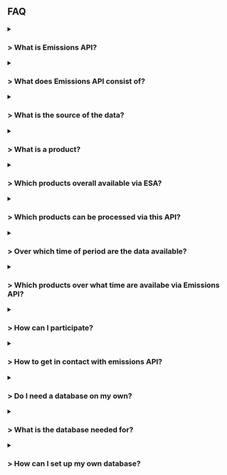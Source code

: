 <h2>FAQ</h2>

<details>
<summary><h3> > What is Emissions API?</h3></summary>
  <div style="margin-left: 20px;">
    Like the project slogan suggests, Emissions API is an API (application programming interface) with it you get easy access to satellite-based emissions data.<br>
    With the <a href="https://api.emissions-api.org/ui/">swaggerUI</a> you can get a first feel for the data and submit test requests to our database and take a look on the data set.<br>
    Furthermore it is possible to set up your own database where you can download data from the ESA of your concern.<br>
  </div>
<br></details>

<details>
<summary><h3> > What does Emissions API consist of?</h3></summary>
  <div style="margin-left: 20px;">
    The Emissions API consists of several projects that are all available on <a href="https://github.com/emissions-api">github</a>:
    <ul>
      <li>The <a href="https://github.com/emissions-api/sentinel5dl">sentinel5dl</a> project downloads data from the ESA and stores these .nc files to your hard drive.</li>
      <li>The <a href="https://github.com/emissions-api/sentinel5algorithms">sentinel5algorithm</a> project pre processes the downloaded .nc files.</li>
      <li>The <a href="https://github.com/emissions-api/emissions-api">emissions-api</a> project uses the sentinel5dl and sentinel5algorithm and puts the data into a database and serves it via an api.</li>
    </ul>
  </div>
<br></details>

<details>
<summary><h3> > What is the source of the data?</h3></summary>
  <div style="margin-left: 20px;">
    The data source is the <a href="https://www.esa.int">European Space Agency (ESA)</a> satellite <a href="https://www.esa.int/Applications/Observing_the_Earth/Copernicus/Sentinel-5P">Sentinel-5P </a>.<br>
  </div>
<br></details>

<details>
<summary><h3> > What is a product?</h3></summary>
  <div style="margin-left: 20px;">
    The satellite Sentinel-5 monitors different gas concentrations and aerosols in the atmosphere. Those different gases are called products.<br>
  </div>
<br></details>

<details>
<summary><h3> > Which products overall available via ESA?</h3></summary>
  <div style="margin-left: 20px;">
    Sentinel-5 level-2 products are:
    <ul>
      <li>Ozone (O3)</li>
      <li>Nitrogen dioxide (NO2)</li>
      <li>Sulfur dioxide (SO2)</li>
      <li>Formaldehyde (HCHO)</li>
      <li>Glyoxal (CHOCHO)</li>
      <li>Methane (CH4)</li>
      <li>Carbon monoxide (CO)</li>
      <li>Cloud effective fraction</li>
      <li>Aerosol UV apsorption index</li>
      <li>Surface effective albedo</li>
      <li>UV spectrally resolved irradiance at surface</li>
    </ul>
  </div>
<br></details>

<details>
<summary><h3> > Which products can be processed via this API?</h3></summary>
  <div style="margin-left: 20px;">
    Currently only carbon monoxide (CO).<br>
  </div>
<br></details>

<details>
<summary><h3> > Over which time of period are the data available?</h3></summary>
  <div style="margin-left: 20px;">
    The life-time of that satellite is 7.5 years. A successor satellite is planned.<br>
  </div>
<br></details>

<details>
<summary><h3> > Which products over what time are availabe via Emissions API?</h3></summary>
  <div style="margin-left: 20px;">
    We started with one product (CO) and imported from january til september 2019. But we are continuously working on importing more products over a longer period.<br>
  </div>
<br></details>

<details>
<summary><h3> > How can I participate?</h3></summary>
  <div style="margin-left: 20px;">
    This is an open source project hosted on github. This means everybody can bring input and help improving the project, by e.g.:
    <ul>
      <li>using the API (tag the project) and create awesome use cases by visualizing the data</li>
      <li>forking the project and working on issues</li>
      <li>collaborate on the documentation</li>
      <li>creating issues with new ideas</li>
    </ul>
    For more information about how to contribute see <a href="https://github.com/emissions-api/emissions-api/blob/master/CONTRIBUTING.rst">here</a>.<br>
  </div>
<br></details>

<details>
<summary><h3> > How to get in contact with emissions API?</h3></summary>
  <div style="margin-left: 20px;">
    Via <a href="mailto:info@emissions-api.org">info@emissions-api.org</a>, <a href="https://twitter.com/emissions_api">twitter</a>, <a href="https://mastodon.social/@emissions_api">mastodon</a> or by leaving a comment e.g. on an issue.<br>
  </div>
 <br></details>

<details>
<summary><h3> > Do I need a database on my own?</h3></summary>
  <div style="margin-left: 20px;">
    You can use the emissions API database by using the <a href="https://api.emissions-api.org/ui/">project API</a> and use the data for your own purpose.
    Or you can set up your own <a href="https://github.com/emissions-api/emissions-api/blob/master/README.rst">database server</a>.<br>
  </div>
<br></details>

<details>
<summary><h3> > What is the database needed for?</h3></summary>
  <div style="margin-left: 20px;">
    The database is used to store and serve the pre-processed data for <a href="https://github.com/emissions-api/project-notes/tree/master/user-stories">further usage</a>.<br>
  </div>
<br></details>

<details>
<summary><h3> > How can I set up my own database?</h3></summary>
  <div style="margin-left: 20px;">
    If you want to set up your own database, you can do it by following the <a href="https://github.com/emissions-api/emissions-api/blob/master/README.rst">project description</a>.<br>
  </div>
<br></details>